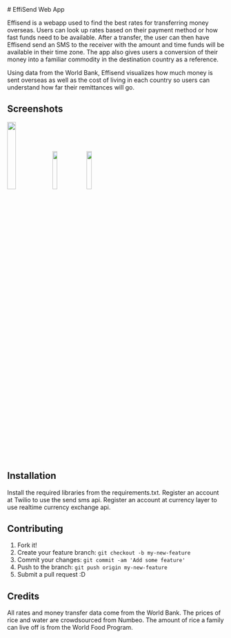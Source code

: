 <snippet>
  <content>
# EffiSend Web App


Effisend is a webapp used to find the best rates for transferring money overseas. Users can look up rates based on their payment method or how fast funds need to be available. After a transfer, the user can then have Effisend send an SMS to the receiver with the amount and time funds will be available in their time zone. The app also gives users a conversion of their money into a familiar commodity in the destination country as a reference.

Using data from the World Bank, Effisend visualizes how much money is sent overseas as well as the cost of living in each country so users can understand how far their remittances will go.

## Screenshots

<img src="https://cloud.githubusercontent.com/assets/14094159/13935038/80ef5474-ef72-11e5-963c-f486afc707e6.png" height="20%" width="20%"> 

<img src="https://cloud.githubusercontent.com/assets/14094159/13935037/80ebc71e-ef72-11e5-9944-148378ded835.png" height="15%" width="15%">

<img src="https://cloud.githubusercontent.com/assets/14094159/13935036/80e78ac8-ef72-11e5-96c9-69e6e61ff618.png" height="15%" width="15%">

## Installation

Install the required libraries from the requirements.txt. 
Register an account at Twilio to use the send sms api.
Register an account at currency layer to use realtime currency exchange api.


## Contributing

1. Fork it!
2. Create your feature branch: `git checkout -b my-new-feature`
3. Commit your changes: `git commit -am 'Add some feature'`
4. Push to the branch: `git push origin my-new-feature`
5. Submit a pull request :D


## Credits

All rates and money transfer data come from the World Bank. The prices of rice and water are crowdsourced from Numbeo. The amount of rice a family can live off is from 
the World Food Program. 


</content>
</snippet>